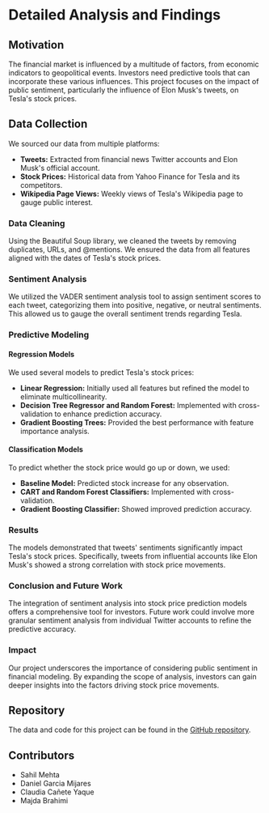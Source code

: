 # Detailed Analysis and Findings

## Motivation
The financial market is influenced by a multitude of factors, from economic indicators to geopolitical events. Investors need predictive tools that can incorporate these various influences. This project focuses on the impact of public sentiment, particularly the influence of Elon Musk's tweets, on Tesla's stock prices.

## Data Collection
We sourced our data from multiple platforms:
- **Tweets:** Extracted from financial news Twitter accounts and Elon Musk's official account.
- **Stock Prices:** Historical data from Yahoo Finance for Tesla and its competitors.
- **Wikipedia Page Views:** Weekly views of Tesla's Wikipedia page to gauge public interest.

### Data Cleaning
Using the Beautiful Soup library, we cleaned the tweets by removing duplicates, URLs, and @mentions. We ensured the data from all features aligned with the dates of Tesla's stock prices.

### Sentiment Analysis
We utilized the VADER sentiment analysis tool to assign sentiment scores to each tweet, categorizing them into positive, negative, or neutral sentiments. This allowed us to gauge the overall sentiment trends regarding Tesla.

### Predictive Modeling
#### Regression Models
We used several models to predict Tesla's stock prices:
- **Linear Regression:** Initially used all features but refined the model to eliminate multicollinearity.
- **Decision Tree Regressor and Random Forest:** Implemented with cross-validation to enhance prediction accuracy.
- **Gradient Boosting Trees:** Provided the best performance with feature importance analysis.

#### Classification Models
To predict whether the stock price would go up or down, we used:
- **Baseline Model:** Predicted stock increase for any observation.
- **CART and Random Forest Classifiers:** Implemented with cross-validation.
- **Gradient Boosting Classifier:** Showed improved prediction accuracy.

### Results
The models demonstrated that tweets' sentiments significantly impact Tesla's stock prices. Specifically, tweets from influential accounts like Elon Musk's showed a strong correlation with stock price movements.

### Conclusion and Future Work
The integration of sentiment analysis into stock price prediction models offers a comprehensive tool for investors. Future work could involve more granular sentiment analysis from individual Twitter accounts to refine the predictive accuracy.

### Impact
Our project underscores the importance of considering public sentiment in financial modeling. By expanding the scope of analysis, investors can gain deeper insights into the factors driving stock price movements.

## Repository
The data and code for this project can be found in the [GitHub repository](https://github.com/majda-br/Stock-trend-prediction).

## Contributors
- Sahil Mehta
- Daniel Garcia Mijares
- Claudia Cañete Yaque
- Majda Brahimi
